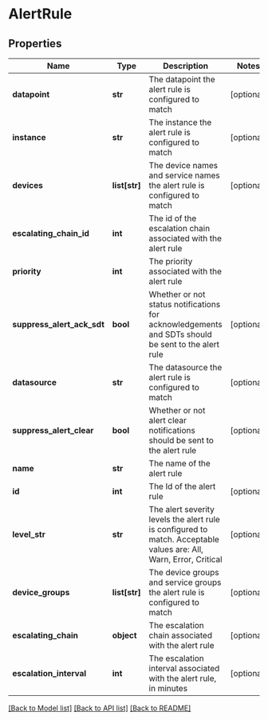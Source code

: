# AlertRule

## Properties
Name | Type | Description | Notes
------------ | ------------- | ------------- | -------------
**datapoint** | **str** | The datapoint the alert rule is configured to match | [optional] 
**instance** | **str** | The instance the alert rule is configured to match | [optional] 
**devices** | **list[str]** | The device names and service names the alert rule is configured to match | [optional] 
**escalating_chain_id** | **int** | The id of the escalation chain associated with the alert rule | 
**priority** | **int** | The priority associated with the alert rule | 
**suppress_alert_ack_sdt** | **bool** | Whether or not status notifications for acknowledgements and SDTs should be sent to the alert rule | [optional] 
**datasource** | **str** | The datasource the alert rule is configured to match | [optional] 
**suppress_alert_clear** | **bool** | Whether or not alert clear notifications should be sent to the alert rule | [optional] 
**name** | **str** | The name of the alert rule | 
**id** | **int** | The Id of the alert rule | [optional] 
**level_str** | **str** | The alert severity levels the alert rule is configured to match. Acceptable values are: All, Warn, Error, Critical | [optional] 
**device_groups** | **list[str]** | The device groups and service groups the alert rule is configured to match | [optional] 
**escalating_chain** | **object** | The escalation chain associated with the alert rule | [optional] 
**escalation_interval** | **int** | The escalation interval associated with the alert rule, in minutes | [optional] 

[[Back to Model list]](../README.md#documentation-for-models) [[Back to API list]](../README.md#documentation-for-api-endpoints) [[Back to README]](../README.md)


